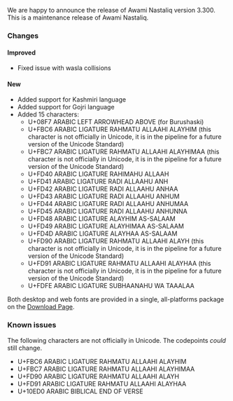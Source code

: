 
We are happy to announce the release of Awami Nastaliq version 3.300. This is a maintenance release of Awami Nastaliq.

### Changes

#### Improved
- Fixed issue with wasla collisions

#### New
- Added support for Kashmiri language
- Added support for Gojri language
- Added 15 characters:
  - U+08F7 ARABIC LEFT ARROWHEAD ABOVE (for Burushaski)
  - U+FBC6 ARABIC LIGATURE RAHMATU ALLAAHI ALAYHIM (this character is not officially in Unicode, 
    it is in the pipeline for a future version of the Unicode Standard)
  - U+FBC7 ARABIC LIGATURE RAHMATU ALLAAHI ALAYHIMAA (this character is not officially in Unicode, 
    it is in the pipeline for a future version of the Unicode Standard)
  - U+FD40 ARABIC LIGATURE RAHIMAHU ALLAAH
  - U+FD41 ARABIC LIGATURE RADI ALLAAHU ANH
  - U+FD42 ARABIC LIGATURE RADI ALLAAHU ANHAA
  - U+FD43 ARABIC LIGATURE RADI ALLAAHU ANHUM
  - U+FD44 ARABIC LIGATURE RADI ALLAAHU ANHUMAA
  - U+FD45 ARABIC LIGATURE RADI ALLAAHU ANHUNNA
  - U+FD48 ARABIC LIGATURE ALAYHIM AS-SALAAM
  - U+FD49 ARABIC LIGATURE ALAYHIMAA AS-SALAAM
  - U+FD4D ARABIC LIGATURE ALAYHAA AS-SALAAM
  - U+FD90 ARABIC LIGATURE RAHMATU ALLAAHI ALAYH (this character is not officially in Unicode, 
    it is in the pipeline for a future version of the Unicode Standard)
  - U+FD91 ARABIC LIGATURE RAHMATU ALLAAHI ALAYHAA (this character is not officially in Unicode, 
    it is in the pipeline for a future version of the Unicode Standard)
  - U+FDFE ARABIC LIGATURE SUBHAANAHU WA TAAALAA
  
Both desktop and web fonts are provided in a single, all-platforms package on the [Download Page](https://software.sil.org/awami/download/).

### Known issues

The following characters are not officially in Unicode. The codepoints *could* still change.

- U+FBC6 ARABIC LIGATURE RAHMATU ALLAAHI ALAYHIM
- U+FBC7 ARABIC LIGATURE RAHMATU ALLAAHI ALAYHIMAA
- U+FD90 ARABIC LIGATURE RAHMATU ALLAAHI ALAYH
- U+FD91 ARABIC LIGATURE RAHMATU ALLAAHI ALAYHAA
- U+10ED0 ARABIC BIBLICAL END OF VERSE 



